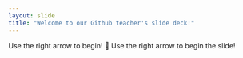 ```yaml
---
layout: slide
title: "Welcome to our Github teacher's slide deck!"
---
```


Use the right arrow to begin! :tada:
Use the right arrow to begin the slide!
